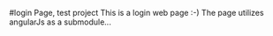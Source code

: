 #login Page, test project
This is a login web page :-)
The page utilizes angularJs as a submodule...
